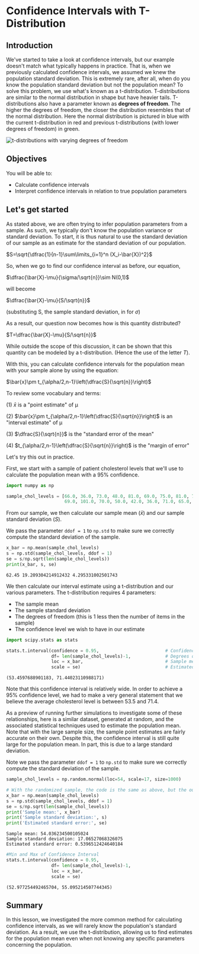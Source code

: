 # Confidence Intervals with T-Distribution

## Introduction

We've started to take a look at confidence intervals, but our example doesn't match what typically happens in practice. That is, when we previously calculated confidence intervals, we assumed we knew the population standard deviation. This is extremely rare, after all, when do you know the population standard deviation but not the population mean? To solve this problem, we use what's known as a t-distribution. T-distributions are similar to the normal distribution in shape but have heavier tails. T-distributions also have a parameter known as **degrees of freedom**. The higher the degrees of freedom, the closer the distribution resembles that of the normal distribution. Here the normal distribution is pictured in blue with the current t-distribution in red and previous t-distributions (with lower degrees of freedom) in green.

<img src="https://raw.githubusercontent.com/learn-co-curriculum/dsc-intervals-with-t-distribution/master/images/new_tdist_df.png" alt="t-distributions with varying degrees of freedom" />

## Objectives

You will be able to:

* Calculate confidence intervals
* Interpret confidence intervals in relation to true population parameters

## Let's get started

As stated above, we are often trying to infer population parameters from a sample. As such, we typically don't know the population variance or standard deviation. To start, it is thus natural to use the standard deviation of our sample as an estimate for the standard deviation of our population.

$S=\sqrt{\dfrac{1}{n-1}\sum\limits_{i=1}^n (X_i-\bar{X})^2}$

So, when we go to find our confidence interval as before, our equation,

$\dfrac{\bar{X}-\mu}{\sigma/\sqrt{n}}\sim N(0,1)$

will become 

$\dfrac{\bar{X}-\mu}{S/\sqrt{n}}$

(substituting S, the sample standard deviation, in for $\sigma$)

As a result, our question now becomes how is this quantity distributed?

$T=\dfrac{\bar{X}-\mu}{S/\sqrt{n}}$

While outside the scope of this discussion, it can be shown that this quantity can be modeled by a t-distribution. (Hence the use of the letter $T$).

With this, you can calculate confidence intervals for the population mean with your sample alone by using the equation:  

$\bar{x}\pm t_{\alpha/2,n-1}\left(\dfrac{S}{\sqrt{n}}\right)$


To review some vocabulary and terms:

(1) $\bar{x}$  is a "point estimate" of μ

(2)  $\bar{x}\pm t_{\alpha/2,n-1}\left(\dfrac{S}{\sqrt{n}}\right)$ is an "interval estimate" of μ

(3) $\dfrac{S}{\sqrt{n}}$ is the "standard error of the mean"

(4) $t_{\alpha/2,n-1}\left(\dfrac{S}{\sqrt{n}}\right)$ is the "margin of error"

Let's try this out in practice.

First, we start with a sample of patient cholesterol levels that we'll use to calculate the population mean with a 95% confidence.


```python
import numpy as np
```


```python
sample_chol_levels = [66.0, 36.0, 73.0, 48.0, 81.0, 69.0, 75.0, 81.0, 73.0,
                      69.0, 101.0, 70.0, 50.0, 42.0, 36.0, 71.0, 65.0, 43.0, 76.0, 24.0]
```

From our sample, we then calculate our sample mean ($\bar{x}$) and our sample standard deviation ($S$). 

We pass the parameter `ddof = 1` to `np.std` to make sure we correctly compute the standard deviation of the sample.


```python
x_bar = np.mean(sample_chol_levels)
s = np.std(sample_chol_levels, ddof = 1)
se = s/np.sqrt(len(sample_chol_levels))
print(x_bar, s, se)
```

    62.45 19.209304214912432 4.295331002501743


We then calculate our interval estimate using a t-distribution and our various parameters. The t-distribution requires 4 parameters:

* The sample mean
* The sample standard deviation
* The degrees of freedom (this is 1 less then the number of items in the sample)
* The confidence level we wish to have in our estimate


```python
import scipy.stats as stats
```


```python
stats.t.interval(confidence = 0.95,                         # Confidence level
                 df= len(sample_chol_levels)-1,             # Degrees of freedom
                 loc = x_bar,                               # Sample mean
                 scale = se)                                # Estimated standard error of the mean
```




    (53.4597688901183, 71.44023110988171)



Note that this confidence interval is relatively wide. In order to achieve a 95% confidence level, we had to make a very general statement that we believe the average cholesterol level is between 53.5 and 71.4.

As a preview of running further simulations to investigate some of these relationships, here is a similar dataset, generated at random, and the associated statistical techniques used to estimate the population mean. Note that with the large sample size, the sample point estimates are fairly accurate on their own. Despite this, the confidence interval is still quite large for the population mean. In part, this is due to a large standard deviation.

Note we pass the parameter `ddof = 1` to `np.std` to make sure we correctly compute the standard deviation of the sample.


```python
sample_chol_levels = np.random.normal(loc=54, scale=17, size=1000)
```


```python
# With the randomized sample, the code is the same as above, but the output will be different.
x_bar = np.mean(sample_chol_levels)
s = np.std(sample_chol_levels, ddof = 1)
se = s/np.sqrt(len(sample_chol_levels))
print('Sample mean:', x_bar)
print('Sample standard deviation:', s)
print('Estimated standard error:', se)
```

    Sample mean: 54.036234500105024
    Sample standard deviation: 17.06527068326075
    Estimated standard error: 0.5396512424640184



```python
#Min and Max of Confidence Interval
stats.t.interval(confidence = 0.95,                              
                 df= len(sample_chol_levels)-1,             
                 loc = x_bar,                               
                 scale = se)    
```




    (52.977254492465704, 55.095214507744345)



## Summary

In this lesson, we investigated the more common method for calculating confidence intervals, as we will rarely know the population's standard deviation. As a result, we use the t-distribution, allowing us to find estimates for the population mean even when not knowing any specific parameters concerning the population.

